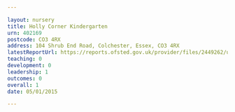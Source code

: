 ```yaml
---

layout: nursery
title: Holly Corner Kindergarten
urn: 402169
postcode: CO3 4RX
address: 104 Shrub End Road, Colchester, Essex, CO3 4RX
latestReportUrl: https://reports.ofsted.gov.uk/provider/files/2449262/urn/402169.pdf
teaching: 0
development: 0
leadership: 1
outcomes: 0
overall: 1
date: 05/01/2015

---
```

